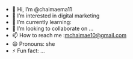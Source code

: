- 👋 Hi, I’m @chaimaema11
- 👀 I’m interested in digital marketing 
- 🌱 I’m currently learning:
- 💞️ I’m looking to collaborate on ...
- 📫 How to reach me :mchaimae10@gmail.com
- 😄 Pronouns: she
- ⚡ Fun fact: ...

<!---
chaimaema11/chaimaema11 is a ✨ special ✨ repository because its `README.md` (this file) appears on your GitHub profile.
You can click the Preview link to take a look at your changes.
--->
